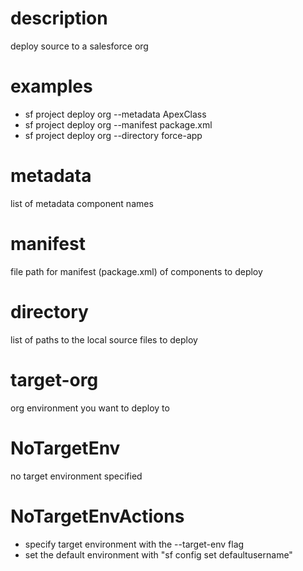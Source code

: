 # description

deploy source to a salesforce org

# examples

- sf project deploy org --metadata ApexClass
- sf project deploy org --manifest package.xml
- sf project deploy org --directory force-app

# metadata

list of metadata component names

# manifest

file path for manifest (package.xml) of components to deploy

# directory

list of paths to the local source files to deploy

# target-org

org environment you want to deploy to

# NoTargetEnv

no target environment specified

# NoTargetEnvActions

- specify target environment with the --target-env flag
- set the default environment with "sf config set defaultusername"
